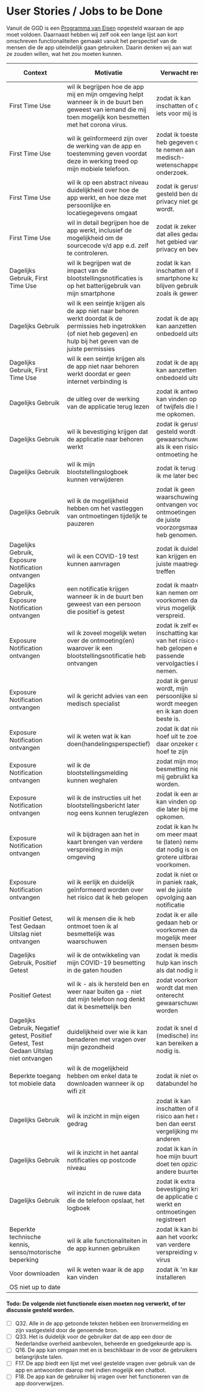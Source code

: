 # User Stories / Jobs to be Done

Vanuit de GGD is een [Programma van Eisen](https://www.rijksoverheid.nl/onderwerpen/coronavirus-app/documenten/publicaties/2020/05/19/programma-van-eisen) opgesteld waaraan de app moet voldoen. Daarnaast hebben wij zelf ook een lange lijst aan kort omschreven functionaliteiten gemaakt vanuit het perspectief van de mensen die de app uiteindelijk gaan gebruiken. Daarin denken wij aan wat ze zouden willen, wat het zou moeten kunnen.


|Context                                                                                |Motivatie                                                                                                                                                                  |Verwacht resultaat                                                                                              |Sectie/Feature                            |Versie           |verwijzing eis PVE|Owner|
|---------------------------------------------------------------------------------------|---------------------------------------------------------------------------------------------------------------------------------------------------------------------------|----------------------------------------------------------------------------------------------------------------|------------------------------------------|-----------------|------------------|-----|
|First Time Use                                                                         |wil ik begrijpen hoe de app mij en mijn omgeving helpt wanneer ik in de buurt ben geweest van iemand die mij toen mogelijk kon besmetten met het corona virus.             |zodat ik kan inschatten of de app iets voor mij is.                                                             |App store, Campagne, Uitleg & Onboarding  |1.0 (Must Have)  |F1, F15, Q8       |     |
|First Time Use                                                                         |wil ik geïnformeerd zijn over de werking van de app en toestemming geven voordat deze in werking treed op mijn mobiele telefoon.                                           |zodat ik toestemming heb gegeven om deel te nemen aan medisch- wetenschappelijk onderzoek.                      |Uitleg & Onboarding                       |1.0 (Must Have)  |F1, F2, Q28       |     |
|First Time Use                                                                         |wil ik op een abstract niveau duidelijkheid over hoe de app werkt, en hoe deze met persoonlijke en locatiegegevens omgaat                                                  |zodat ik gerust gesteld ben dat mijn privacy niet geschaad wordt.                                               |App store, Campagne, Uitleg & Onboarding  |1.0 (Must Have)  |F1, F16, Q8       |     |
|First Time Use                                                                         |wil in detail begrijpen hoe de app werkt, inclusief de mogelijkheid om de sourcecode v/d app e.d. zelf te controleren.                                                     |zodat ik zeker weet dat alles gedaan is op het gebied van privacy en beveiliging.                               |Uitleg & Onboarding                       |1.1 (Should Have)|F1, Q29           |     |
|Dagelijks Gebruik, First Time Use                                                      |wil ik begrijpen wat de impact van de blootstellingsnotificaties is op het batterijgebruik van mijn smartphone                                                             |zodat ik kan inschatten of ik mijn smartphone kan blijven gebruiken zoals ik gewend ben                         |App store, Campagne, Uitleg & Onboarding  |1.0 (Must Have)  |F1, Q8            |     |
|Dagelijks Gebruik                                                                      |wil ik een seintje krijgen als de app niet naar behoren werkt doordat ik de permissies heb ingetrokken (of niet heb gegeven) en hulp bij het geven van de juiste permissies|zodat ik de app weer kan aanzetten als die onbedoeld uitstaat                                                   |Status Scherm / Settings                  |1.0 (Must Have)  |F1, F2, Q14       |     |
|Dagelijks Gebruik, First Time Use                                                      |wil ik een seintje krijgen als de app niet naar behoren werkt doordat er geen internet verbinding is                                                                       |zodat ik de app weer kan aanzetten als die onbedoeld uitstaat                                                   |Status Scherm / Settings                  |1.0 (Must Have)  |Q13               |     |
|Dagelijks Gebruik                                                                      |de uitleg over de werking van de applicatie terug lezen                                                                                                                    |zodat ik antwoorden kan vinden op vragen of twijfels die later bij me opkomen.                                  |Status Scherm / Settings                  |1.0 (Must Have)  |F1                |     |
|Dagelijks Gebruik                                                                      |wil ik bevestiging krijgen dat de applicatie naar behoren werkt                                                                                                            |zodat ik gerust gesteld wordt dat ik gewaarschuwd wordt als ik een risico ontmoeting heb gehad                  |Status Scherm / Settings                  |1.0 (Must Have)  |Q12               |     |
|Dagelijks Gebruik                                                                      |wil ik mijn blootstellingslogboek kunnen verwijderen                                                                                                                       |zodat ik terug kan als ik me later bedenk                                                                       |Status Scherm / Settings                  |1.0 (Must Have)  |                  |     |
|Dagelijks Gebruik                                                                      |wil ik de mogelijkheid hebben om het vastleggen van ontmoetingen tijdelijk te pauzeren                                                                                     |zodat ik geen waarschuwingen zal ontvangen voor ontmoetingen waar ik de juiste voorzorgsmaatregelen heb genomen.|Status Scherm / Settings                  |1.1 (Should Have)|F5                |     |
|Dagelijks Gebruik, Exposure Notification ontvangen                                     |wil ik een COVID-19 test kunnen aanvragen                                                                                                                                  |zodat ik duidelijkheid kan krijgen en de juiste maatregelen kan treffen                                         |Post-Notificatie, Status Scherm / Settings|1.0 (Must Have)  |Q3                |     |
|Dagelijks Gebruik, Exposure Notification ontvangen                                     |een notificatie krijgen wanneer ik in de buurt ben geweest van een persoon die positief is getest                                                                          |zodat ik maatregelen kan nemen om te voorkomen dat ik het virus mogelijk verder verspreid.                      |Post-Notificatie                          |1.0 (Must Have)  |F11               |     |
|Exposure Notification ontvangen                                                        |wil ik zoveel mogelijk weten over de ontmoeting(en) waarover ik een blootstellingsnotificatie heb ontvangen                                                                |zodat ik zelf een inschatting kan maken van het risico dat ik heb gelopen en passende vervolgacties kan nemen.  |Post-Notificatie                          |1.0 (Must Have)  |F12               |     |
|Exposure Notification ontvangen                                                        |wil ik gericht advies van een medisch specialist                                                                                                                           |zodat ik gerustgesteld wordt, mijn persoonlijke situatie wordt meegenomen en ik kan doen wat het beste is.      |Post-Notificatie                          |1.1 (Should Have)|Q3                |     |
|Exposure Notification ontvangen                                                        |wil ik weten wat ik kan doen(handelingsperspectief)                                                                                                                        |zodat ik dat niet zelf hoef uit te zoeken / daar onzeker over hoef te zijn                                      |Post-Notificatie                          |1.0 (Must Have)  |Q3                |     |
|Exposure Notification ontvangen                                                        |wil ik de blootstellingsmelding kunnen weghalen                                                                                                                            |zodat mijn mogelijke besmetting niet tegen mij gebruikt kan worden.                                             |Post-Notificatie                          |1.1 (Should Have)|                  |     |
|Exposure Notification ontvangen                                                        |wil ik de instructies uit het blootstellingsbericht later nog eens kunnen teruglezen                                                                                       |zodat ik een antwoord kan vinden op vragen die later bij me opkomen.                                            |Post-Notificatie                          |1.0 (Must Have)  |                  |     |
|Exposure Notification ontvangen                                                        |wil ik bijdragen aan het in kaart brengen van verdere verspreiding in mijn omgeving                                                                                        |zodat ik kan helpen om meer maatregelen te (laten) nemen als dat nodig is om een grotere uitbraak te voorkomen. |Post-Notificatie                          |2.0 (Could Have) |                  |     |
|Exposure Notification ontvangen                                                        |wil ik eerlijk en duidelijk geïnformeerd worden over het risico dat ik heb gelopen                                                                                         |zodat ik niet onnodig in paniek raak, maar wel de juiste opvolging aan de notificatie                           |Post-Notificatie                          |1.0 (Must Have)  |                  |     |
|Positief Getest, Test Gedaan Uitslag niet ontvangen                                    |wil ik mensen die ik heb ontmoet toen ik al besmettelijk was waarschuwen                                                                                                   |zodat ik er alles aan gedaan heb om te voorkomen dat zij mogelijk meer mensen besmetten.                        |Positieve Test                            |1.0 (Must Have)  |                  |     |
|Dagelijks Gebruik, Positief Getest                                                     |wil ik de ontwikkeling van mijn COVID-19 besmetting in de gaten houden                                                                                                     |zodat ik medische hulp kan inschakelen als dat nodig is.                                                        |Handelingsperspectief, Symptoom checker   |1.1 (Should Have)|                  |     |
|Positief Getest                                                                        |wil ik - als ik hersteld ben en weer naar buiten ga - niet dat mijn telefoon nog denkt dat ik besmettelijk ben                                                             |zodat voorkomen wordt dat mensen onterecht gewaarschuwd worden                                                  |Positieve Test                            |1.0 (Must Have)  |                  |     |
|Dagelijks Gebruik, Negatief getest, Positief Getest, Test Gedaan Uitslag niet ontvangen|duidelijkheid over wie ik kan benaderen met vragen over mijn gezondheid                                                                                                    |zodat ik snel de juiste (medische) instantie kan bereiken als dat nodig is.                                     |Symptoom checker                          |1.0 (Must Have)  |Q3                |     |
|Beperkte toegang tot mobiele data                                                      |wil ik de mogelijkheid hebben om enkel data te downloaden wanneer ik op wifi zit                                                                                           |zodat ik niet over mijn databundel heen ga                                                                      |Status Scherm / Settings                  |2.0 (Could Have) |                  |     |
|Dagelijks Gebruik                                                                      |wil ik inzicht in mijn eigen gedrag                                                                                                                                        |zodat ik kan inschatten of ik meer risico aan het nemen ben dan eerst of in vergelijking met anderen            |Data Inzichten                            |2.0 (Could Have) |                  |     |
|Dagelijks Gebruik                                                                      |wil ik inzicht in het aantal notificaties op postcode niveau                                                                                                               |zodat ik kan inzien hoe mijn buurt het doet ten opzichte van andere buurten                                     |Data Inzichten                            |2.0 (Could Have) |                  |     |
|Dagelijks Gebruik                                                                      |wil inzicht in de ruwe data die de telefoon opslaat, het logboek                                                                                                           |zodat ik extra bevestiging krijg dat de applicatie correct werkt en ontmoetingen registreert                    |Data Inzichten                            |2.0 (Could Have) |                  |     |
|Beperkte technische kennis, senso/motorische beperking                                 |wil ik alle functionaliteiten in de app kunnen gebruiken                                                                                                                   |zodat ik kan bijdragen aan het voorkomen van verdere verspreiding van het virus                                 |                                          |1.0 (Must Have)  |Q17, Q18          |     |
|Voor downloaden                                                                        |wil ik weten waar ik de app kan vinden                                                                                                                                     |zodat ik 'm kan installeren                                                                                     |                                          |                 |                  |     |
|OS niet up to date                                                                     |                                                                                                                                                                           |                                                                                                                |                                          |                 |                  |     |

#### Todo: De volgende niet functionele eisen moeten nog verwerkt, of ter discussie gesteld worden.
- [ ] Q32. Alle in de app getoonde teksten hebben een bronvermelding en zijn vastgesteld door de genoemde bron.
- [ ] Q33. Het is duidelijk voor de gebruiker dat de app een door de Nederlandse overheid aanbevolen, beheerde en goedgekeurde app is.
- [ ] Q16. De app kan omgaan met en is beschikbaar in de voor de gebruikers belangrijkste talen.
- [ ] F17. De app biedt een lijst met veel gestelde vragen over gebruik van de app en antwoorden daarop met indien mogelijk een chatbot.
- [ ] F18. De app kan de gebruiker bij vragen over het functioneren van de app doorverwijzen.

